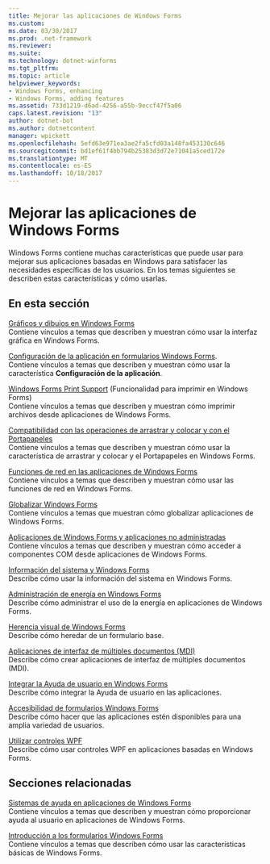 ```yaml
---
title: Mejorar las aplicaciones de Windows Forms
ms.custom: 
ms.date: 03/30/2017
ms.prod: .net-framework
ms.reviewer: 
ms.suite: 
ms.technology: dotnet-winforms
ms.tgt_pltfrm: 
ms.topic: article
helpviewer_keywords:
- Windows Forms, enhancing
- Windows Forms, adding features
ms.assetid: 733d1219-d6ad-4256-a55b-9eccf47f5a06
caps.latest.revision: "13"
author: dotnet-bot
ms.author: dotnetcontent
manager: wpickett
ms.openlocfilehash: 5efd63e971ea3ae2fa5cfd03a148fa453130c646
ms.sourcegitcommit: bd1ef61f4bb794b25383d3d72e71041a5ced172e
ms.translationtype: MT
ms.contentlocale: es-ES
ms.lasthandoff: 10/18/2017
---
```

# <a name="enhancing-windows-forms-applications"></a>Mejorar las aplicaciones de Windows Forms
Windows Forms contiene muchas características que puede usar para mejorar sus aplicaciones basadas en Windows para satisfacer las necesidades específicas de los usuarios. En los temas siguientes se describen estas características y cómo usarlas.  
  
## <a name="in-this-section"></a>En esta sección  
 [Gráficos y dibujos en Windows Forms](../../../../docs/framework/winforms/advanced/graphics-and-drawing-in-windows-forms.md)  
 Contiene vínculos a temas que describen y muestran cómo usar la interfaz gráfica en Windows Forms.  
  
 [Configuración de la aplicación en formularios Windows Forms](../../../../docs/framework/winforms/advanced/application-settings-for-windows-forms.md).  
 Contiene vínculos a temas que describen y muestran cómo usar la característica **Configuración de la aplicación**.  
  
 [Windows Forms Print Support](../../../../docs/framework/winforms/advanced/windows-forms-print-support.md) (Funcionalidad para imprimir en Windows Forms)  
 Contiene vínculos a temas que describen y muestran cómo imprimir archivos desde aplicaciones de Windows Forms.  
  
 [Compatibilidad con las operaciones de arrastrar y colocar y con el Portapapeles](../../../../docs/framework/winforms/advanced/drag-and-drop-operations-and-clipboard-support.md)  
 Contiene vínculos a temas que describen y muestran cómo usar la característica de arrastrar y colocar y el Portapapeles en Windows Forms.  
  
 [Funciones de red en las aplicaciones de Windows Forms](../../../../docs/framework/winforms/advanced/networking-in-windows-forms-applications.md)  
 Contiene vínculos a temas que describen y muestran cómo usar las funciones de red en Windows Forms.  
  
 [Globalizar Windows Forms](../../../../docs/framework/winforms/advanced/globalizing-windows-forms.md)  
 Contiene vínculos a temas que muestran cómo globalizar aplicaciones de Windows Forms.  
  
 [Aplicaciones de Windows Forms y aplicaciones no administradas](../../../../docs/framework/winforms/advanced/windows-forms-and-unmanaged-applications.md)  
 Contiene vínculos a temas que describen y muestran cómo acceder a componentes COM desde aplicaciones de Windows Forms.  
  
 [Información del sistema y Windows Forms](../../../../docs/framework/winforms/advanced/system-information-and-windows-forms.md)  
 Describe cómo usar la información del sistema en Windows Forms.  
  
 [Administración de energía en Windows Forms](../../../../docs/framework/winforms/advanced/power-management-in-windows-forms.md)  
 Describe cómo administrar el uso de la energía en aplicaciones de Windows Forms.  
  
 [Herencia visual de Windows Forms](../../../../docs/framework/winforms/advanced/windows-forms-visual-inheritance.md)  
 Describe cómo heredar de un formulario base.  
  
 [Aplicaciones de interfaz de múltiples documentos (MDI)](../../../../docs/framework/winforms/advanced/multiple-document-interface-mdi-applications.md)  
 Describe cómo crear aplicaciones de interfaz de múltiples documentos (MDI).  
  
 [Integrar la Ayuda de usuario en Windows Forms](../../../../docs/framework/winforms/advanced/integrating-user-help-in-windows-forms.md)  
 Describe cómo integrar la Ayuda de usuario en las aplicaciones.  
  
 [Accesibilidad de formularios Windows Forms](../../../../docs/framework/winforms/advanced/windows-forms-accessibility.md)  
 Describe cómo hacer que las aplicaciones estén disponibles para una amplia variedad de usuarios.  
  
 [Utilizar controles WPF](../../../../docs/framework/winforms/advanced/using-wpf-controls.md)  
 Describe cómo usar controles WPF en aplicaciones basadas en Windows Forms.  
  
## <a name="related-sections"></a>Secciones relacionadas  
 [Sistemas de ayuda en aplicaciones de Windows Forms](../../../../docs/framework/winforms/advanced/help-systems-in-windows-forms-applications.md)  
 Contiene vínculos a temas que describen y muestran cómo proporcionar ayuda al usuario en aplicaciones de Windows Forms.  
  
 [Introducción a los formularios Windows Forms](../../../../docs/framework/winforms/getting-started-with-windows-forms.md)  
 Contiene vínculos a temas que describen cómo usar las características básicas de Windows Forms.
